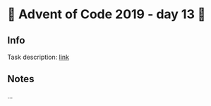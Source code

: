 # 🎄 Advent of Code 2019 - day 13 🎄

## Info

Task description: [link](https://adventofcode.com/2019/day/13)

## Notes

...